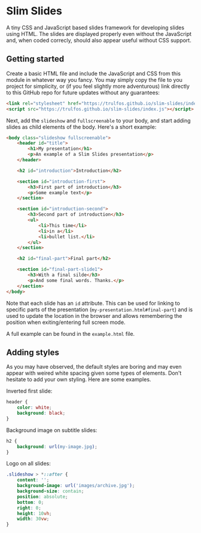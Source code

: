 # Slim Slides

A tiny CSS and JavaScript based slides framework for developing slides using
HTML. The slides are displayed properly even without the JavaScript and, when
coded correcly, should also appear useful without CSS support.

## Getting started

Create a basic HTML file and include the JavaScript and CSS from this module in
whatever way you fancy. You may simply copy the file to you project for
simplicity, or (if you feel slightly more adventurous) link directly to this
GitHub repo for future updates without any guarantees:
```html
<link rel="stylesheet" href="https://trulfos.github.io/slim-slides/index.css">
<script src="https://trulfos.github.io/slim-slides/index.js"></script>
```

Next, add the `slideshow` and `fullscreenable` to your body, and start adding
slides as child elements of the body. Here's a short example:
```html
<body class="slideshow fullscreenable">
    <header id="title">
        <h1>My presentation</h1>
        <p>An example of a Slim Slides presentation</p>
    </header>

    <h2 id="introduction">Introduction</h2>

    <section id="introduction-first">
        <h3>First part of introduction</h3>
        <p>Some example text</p>
    </section>

    <section id="introduction-second">
        <h3>Second part of introduction</h3>
        <ul>
            <li>This time</li>
            <li>in a</li>
            <li>bullet list.</li>
        </ul>
    </section>

    <h2 id="final-part">Final part</h2>

    <section id="final-part-slide1">
        <h3>With a final silde</h3>
        <p>And some final words. Thanks.</p>
    </section>
</body>
```

Note that each slide has an `id` attribute. This can be used for linking to
specific parts of the presentation (`my-presentation.html#final-part`) and is
used to update the location in the browser and allows remembering the position
when exiting/entering full screen mode.

A full example can be found in the `example.html` file.

## Adding styles

As you may have observed, the default styles are boring and may even appear
with weired white spacing given some types of elements. Don't hesitate to add
your own styling. Here are some examples.

Inverted first slide:
```css
header {
    color: white;
    background: black;
}
```

Background image on subtitle slides:
```css
h2 {
    background: url(my-image.jpg);
}
```

Logo on all slides:
```css
.slideshow > *::after {
    content: '';
    background-image: url('images/archive.jpg');
    background-size: contain;
    position: absolute;
    bottom: 0;
    right: 0;
    height: 10vh;
    width: 30vw;
}
```
